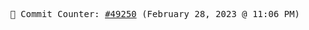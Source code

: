 <p align="center">
    <samp>
        📮 Commit Counter: <a href="https://github.com/Javascript-void0/Javascript-void0/commits/main">#49250</a> (February 28, 2023 @ 11:06 PM)
    </samp>
</p>